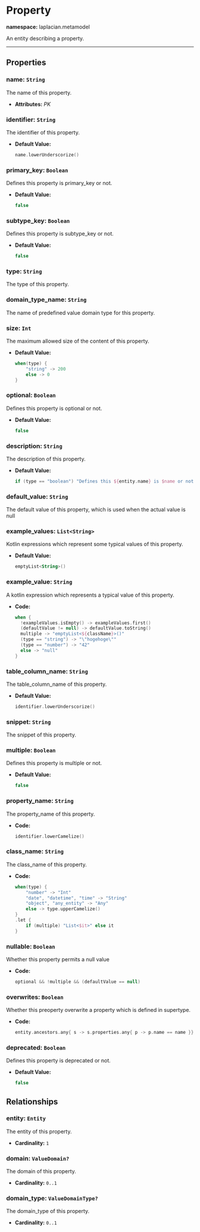 

# **Property**
**namespace:** laplacian.metamodel

An entity describing a property.



---

## Properties

### name: `String`
The name of this property.
- **Attributes:** *PK*

### identifier: `String`
The identifier of this property.
- **Default Value:**
  ```kotlin
  name.lowerUnderscorize()
  ```

### primary_key: `Boolean`
Defines this property is primary_key or not.
- **Default Value:**
  ```kotlin
  false
  ```

### subtype_key: `Boolean`
Defines this property is subtype_key or not.
- **Default Value:**
  ```kotlin
  false
  ```

### type: `String`
The type of this property.

### domain_type_name: `String`
The name of predefined value domain type for this property.

### size: `Int`
The maximum allowed size of the content of this property.
- **Default Value:**
  ```kotlin
  when(type) {
      "string" -> 200
      else -> 0
  }
  ```

### optional: `Boolean`
Defines this property is optional or not.
- **Default Value:**
  ```kotlin
  false
  ```

### description: `String`
The description of this property.
- **Default Value:**
  ```kotlin
  if (type == "boolean") "Defines this ${entity.name} is $name or not." else "The $name of this ${entity.name}."
  ```

### default_value: `String`
The default value of this property, which is used when the actual value is null


### example_values: `List<String>`
Kotlin expressions which represent some typical values of this property.

- **Default Value:**
  ```kotlin
  emptyList<String>()
  ```

### example_value: `String`
A kotlin expression which represents a typical value of this property.

- **Code:**
  ```kotlin
  when {
    !exampleValues.isEmpty() -> exampleValues.first()
    (defaultValue != null) -> defaultValue.toString()
    multiple -> "emptyList<${className}>()"
    (type == "string") -> "\"hogehoge\""
    (type == "number") -> "42"
    else -> "null"
  }
  ```

### table_column_name: `String`
The table_column_name of this property.
- **Default Value:**
  ```kotlin
  identifier.lowerUnderscorize()
  ```

### snippet: `String`
The snippet of this property.

### multiple: `Boolean`
Defines this property is multiple or not.
- **Default Value:**
  ```kotlin
  false
  ```

### property_name: `String`
The property_name of this property.
- **Code:**
  ```kotlin
  identifier.lowerCamelize()
  ```

### class_name: `String`
The class_name of this property.
- **Code:**
  ```kotlin
  when(type) {
      "number" -> "Int"
      "date", "datetime", "time" -> "String"
      "object", "any_entity" -> "Any"
      else -> type.upperCamelize()
  }
  .let {
      if (multiple) "List<$it>" else it
  }
  ```

### nullable: `Boolean`
Whether this property permits a null value

- **Code:**
  ```kotlin
  optional && !multiple && (defaultValue == null)
  ```

### overwrites: `Boolean`
Whether this preoperty overwrite a property which is defined in supertype.

- **Code:**
  ```kotlin
  entity.ancestors.any{ s -> s.properties.any{ p -> p.name == name }}
  ```

### deprecated: `Boolean`
Defines this property is deprecated or not.
- **Default Value:**
  ```kotlin
  false
  ```

## Relationships

### entity: `Entity`
The entity of this property.
- **Cardinality:** `1`

### domain: `ValueDomain?`
The domain of this property.
- **Cardinality:** `0..1`

### domain_type: `ValueDomainType?`
The domain_type of this property.
- **Cardinality:** `0..1`
